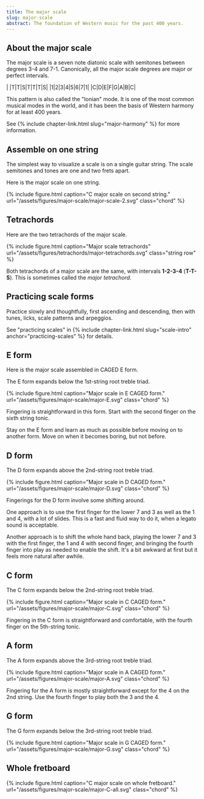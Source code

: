 ```yaml
---
title: The major scale
slug: major-scale
abstract: The foundation of Western music for the past 400 years. 
---
```


## About the major scale

The major scale is a seven note diatonic scale 
with semitones between degrees 3-4 and 7-1.
Canonically, all the major scale degrees are major or perfect intervals. 

<div class="table-wrapper" markdown="block">

| |T|T|S|T|T|T|S|
|1|2|3|4|5|6|7|1|
|C|D|E|F|G|A|B|C|

</div>

This pattern is also called the "Ionian" mode.
It is one of the most common musical modes in the world,
and it has been the basis of Western harmony for at least 400 years. 

See {% include chapter-link.html slug="major-harmony" %} for more information.

## Assemble on one string

The simplest way to visualize a scale is on a single guitar string.
The scale semitones and tones are one and two frets apart.

Here is the major scale on one string. 

{% include figure.html
    caption="C major scale on second string."
    url="/assets/figures/major-scale/major-scale-2.svg"
    class="chord"
%}

## Tetrachords

Here are the two tetrachords of the major scale.

{% include figure.html
    caption="Major scale tetrachords"
    url="/assets/figures/tetrachords/major-tetrachords.svg"
    class="string row"
%}

Both tetrachords of a major scale are the same,
with intervals **1-2-3-4** (**T-T-S**).
This is sometimes called the *major tetrachord*.

## Practicing scale forms

Practice slowly and thoughtfully,
first ascending and descending, 
then with tunes, licks, scale patterns and arpeggios.

See "practicing scales" in {% include chapter-link.html slug="scale-intro" anchor="practicing-scales" %} for details. 

## E form

Here is the major scale assembled in CAGED E form.

The E form expands below the 1st-string root treble triad.

{% include figure.html
    caption="Major scale in E CAGED form."
    url="/assets/figures/major-scale/major-E.svg"
    class="chord"
%}

Fingering is straightforward in this form.
Start with the second finger on the sixth string tonic.

Stay on the E form and learn as much as possible before moving on to another form.
Move on when it becomes boring,
but not before.

## D form

The D form expands above the 2nd-string root treble triad.

{% include figure.html
    caption="Major scale in D CAGED form."
    url="/assets/figures/major-scale/major-D.svg"
    class="chord"
%}

Fingerings for the D form involve some shifting around.

One approach is to use the first finger for the lower 7 and 3 as well as the 1 and 4,
with a lot of slides.
This is a fast and fluid way to do it,
when a legato sound is acceptable.

Another approach is to shift the whole hand back,
playing the lower 7 and 3 with the first finger,
the 1 and 4 with second finger,
and bringing the fourth finger into play as needed to enable the shift.
It's a bit awkward at first but it feels more natural after awhile.

## C form

The C form expands below the 2nd-string root treble triad.

{% include figure.html
    caption="Major scale in C CAGED form."
    url="/assets/figures/major-scale/major-C.svg"
    class="chord"
%}

Fingering in the C form is straightforward and comfortable,
with the fourth finger on the 5th-string tonic.

## A form

The A form expands above the 3rd-string root treble triad.

{% include figure.html
    caption="Major scale in A CAGED form."
    url="/assets/figures/major-scale/major-A.svg"
    class="chord"
%}

Fingering for the A form is mostly straightforward except for the 4 on the 2nd string.
Use the fourth finger to play both the 3 and the 4.

## G form

The G form expands below the 3rd-string root treble triad.

{% include figure.html
    caption="Major scale in G CAGED form."
    url="/assets/figures/major-scale/major-G.svg"
    class="chord"
%}

## Whole fretboard

{% include figure.html
    caption="C major scale on whole fretboard."
    url="/assets/figures/major-scale/major-C-all.svg"
    class="chord"
%}
